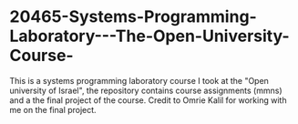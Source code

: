 # 20465-Systems-Programming-Laboratory---The-Open-University-Course-
This is a systems programming laboratory course I took at the "Open university of Israel", the repository contains course assignments (mmns) and a the final project of the course. Credit to Omrie Kalil for working with me on the final project.
